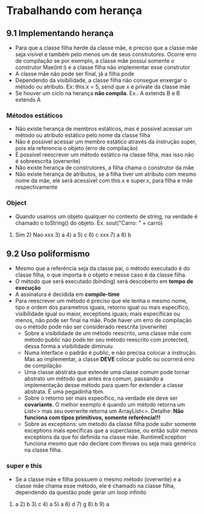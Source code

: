 # Trabalhando com herança

## 9.1 Implementando herança

- Para que a classe filha herde da classe mãe, é preciso que a classe mãe seja visível e também pelo menos um de seus construtores. Ocorre erro de compilação se por exemplo, a classe mãe possui somente o construtor Mae(int i) e a classe filha não implementar esse construtor
- A classe mãe não pode ser final, já a filha pode
- Dependendo da visibilidade, a classe filha não consegue enxergar o método ou atributo. Ex: this.x = 5, send que x é private da classe mãe
- Se houver um ciclo na herança **não compila**. Ex.: A extends B e B extends A

### Métodos estáticos 

- Não existe herança de membros estáticos, mas é possivel acessar um método ou atributo estático pelo nome da classe filha
- Não é possivel acessar um membro estático através da instrução super, pois ela referencia o objeto (erro de compilação)
- É possivel reescrever um método estático na classe filha, mas isso não é sobreescrita (overwrite)
- Não existe herança de construtores, a filha chama o construtor da mãe
- Não existe herança de atributos, se a filha tiver um atributo com mesmo nome da mãe, ele será acessivel com this.x e super.x, para filha e mãe respectivamente


### Object

- Quando usamos um objeto qualquer no contexto de string, na verdade é chamado o toString() do objeto. Ex. sout("Carro: " + carro)

1) Sim 2) Nao xxx 3) a 4) a 5) c 6) c xxx 7) a 8) b

## 9.2 Uso poliformismo

- Mesmo que a referência seja da classe pai, o método executado é do classe filha, o que importa é o objeto e nesse caso é da classe filha.
- O método que será executado (binding) será descoberto em **tempo de execução**
- A assinatura é decidida em **compile-time**
- Para reescrever um método é preciso que ele tenha o mesmo nome, tipo e ordem dos parametros iguais, retorno igual ou mais específico, visibilidade igual ou maior, exceptions iguais; mais específicas ou menos, não pode ser final na mãe. Pode haver um erro de compilação ou o método pode não ser considerado reescrita (overwrite)
    - Sobre a visibilidade de um método reescrito, uma classe mãe com método public não pode ter seu método reescrito com protected, dessa forma a visibilidade diminuiu
    - Numa interface o padrão é public, e não precisa colocar a instrução. Mas ao implementar, a classe **DEVE** colocar public ou ocorrerá erro de compilação
    - Uma classe abstrata que extende uma classe comum pode tornar abstrato um método que antes era comum, passando a implementação desse método para quem for extender a classe abstrata. É uma pegadinha tbm.
    - Sobre o retorno ser mais específico, na verdade ele deve ser **covariante**. O melhor exemplo é quando um método retorna um List<> mas seu overwrite retorna um ArrayList<>. Detalhe: **Não funciona com tipos primitivos, somente referência!!!**
    - Sobre as exceptions: um metodo da classe filha pode subir somente exceptions mais epecíficas que a superclasse, ou então subir menos exceptions da que foi definida na classe mãe. RuntimeException funciona mesmo que não declare com throws ou seja mais genérico na classe filha.

### super e this

- Se a classe mãe e filha possuem o mesmo método (overwrite) e a classe mãe chama esse método, ele é chamado na classe filha, dependendo da questão pode gerar um loop infinito

1) a 2) b 3) c 4) a 5) a 6) d 7) g 8) b 9) a





